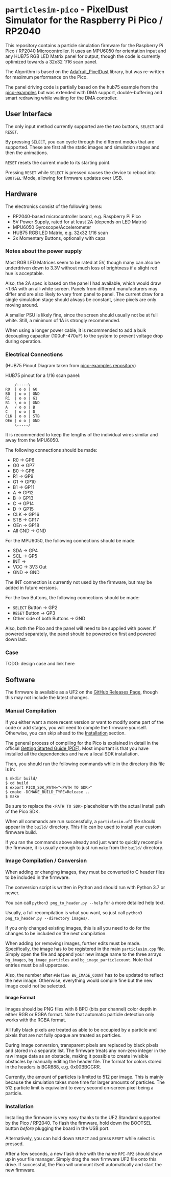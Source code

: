 # `particlesim-pico` - PixelDust Simulator for the Raspberry Pi Pico / RP2040

This repository contains a particle simulation firmware for the
Raspberry Pi Pico / RP2040 Microcontroller. It uses an MPU6050 for orientation
input and any HUB75 RGB LED Matrix panel for output, though the code is currently
optimized towards a 32x32 1/16 scan panel.

The Algorithm is based on the
[Adafruit_PixelDust](https://github.com/adafruit/Adafruit_PixelDust) library,
but was re-written for maximum performance on the Pico.

The panel driving code is partially based on the hub75 example from the
[pico-examples](https://github.com/raspberrypi/pico-examples) but was extended
with DMA support, double-buffering and smart redrawing while waiting for the
DMA controller.

## User Interface

The only input method currently supported are the two buttons, `SELECT` and
`RESET`.

By pressing `SELECT`, you can cycle through the different modes that are supported.
These are first all the static images and simulation stages and then the animations.

`RESET` resets the current mode to its starting point.

Pressing `RESET` while `SELECT` is pressed causes the device to reboot into
`BOOTSEL`-Mode, allowing for firmware updates over USB.

## Hardware

The electronics consist of the following items:
- RP2040-based microcontroller board, e.g. Raspberry Pi Pico
- 5V Power Supply, rated for at least 2A (depends on LED Matrix)
- MPU6050 Gyroscope/Accelerometer
- HUB75 RGB LED Matrix, e.g. 32x32 1/16 scan
- 2x Momentary Buttons, optionally with caps

### Notes about the power supply

Most RGB LED Matrices seem to be rated at 5V, though many can also be underdriven
down to 3.3V without much loss of brightness if a slight red hue is acceptable.

Also, the 2A spec is based on the panel I had available, which would draw ~1.6A
with an all-white screen. Panels from different manufacturers may differ and
are also likely to vary from panel to panel. The current draw for a single simulation
stage should always be constant, since pixels are only moving around.

A smaller PSU is likely fine, since the screen should usually not be at full white.
Still, a minimum of 1A is strongly recommended.

When using a longer power cable, it is recommended to add a bulk decoupling
capacitor (100uF-470uF) to the system to prevent voltage drop during operation.

### Electrical Connections

(HUB75 Pinout Diagram taken from [pico-examples repository](https://github.com/raspberrypi/pico-examples/blob/master/pio/hub75/Readme.md))

HUB75 pinout for a 1/16 scan panel:

```
    /-----\
R0  | o o | G0
B0  | o o | GND
R1  | o o | G1
B1  \ o o | GND
A   / o o | B
C   | o o | D
CLK | o o | STB
OEn | o o | GND
    \-----/
```

It is recommended to keep the lengths of the individual wires similar and away from
the MPU6050.

The following connections should be made:
- R0 -> GP6
- G0 -> GP7
- B0 -> GP8
- R1 -> GP9
- G1 -> GP10
- B1 -> GP11
- A -> GP12
- B -> GP13
- C -> GP14
- D -> GP15
- CLK -> GP16
- STB -> GP17
- OEn -> GP18
- All GND -> GND

For the MPU6050, the following connections should be made:
- SDA -> GP4
- SCL -> GP5
- INT -> 
- VCC -> 3V3 Out
- GND -> GND

The INT connection is currently not used by the firmware, but may be added in
future versions.

For the two Buttons, the following connections should be made:
- `SELECT` Button -> GP2
- `RESET` Button -> GP3
- Other side of both Buttons -> GND

Also, both the Pico and the panel will need to be supplied with power. If powered
separately, the panel should be powered on first and powered down last.

### Case

TODO: design case and link here

## Software

The firmware is available as a UF2 on the
[GitHub Releases Page](https://github.com/not-na/particlesim-pico/releases),
though this may not include the latest changes.

### Manual Compilation

If you either want a more recent version or want to modify some part of the code
or add stages, you will need to compile the firmware yourself. Otherwise, you
can skip ahead to the [Installation](#installation) section.

The general process of compiling for the Pico is explained in detail in the
official [Getting Started Guide (PDF)](https://rptl.io/pico-get-started). Most
important is that you have installed all the dependencies and have a local SDK
installation.

Then, you should run the following commands while in the directory this file is in:
    
    $ mkdir build/
    $ cd build
    $ export PICO_SDK_PATH="<PATH TO SDK>"
    $ cmake -DCMAKE_BUILD_TYPE=Release ..
    $ make

Be sure to replace the `<PATH TO SDK>` placeholder with the actual install path
of the Pico SDK.

When all commands are run successfully, a `particlesim.uf2` file
should appear in the `build/` directory. This file can be used to install your
custom firmware build.

If you ran the commands above already and just want to quickly recompile the
firmware, it is usually enough to just run `make` from the `build/` directory.

### Image Compilation / Conversion

When adding or changing images, they must be converted to C header files to be
included in the firmware.

The conversion script is written in Python and should run with Python 3.7 or newer.

You can call `python3 png_to_header.py --help` for a more detailed help text.

Usually, a full recompilation is what you want, so just call
`python3 png_to_header.py --directory images/`.

If you only changed existing images, this is all you need to do for the changes
to be included on the next compilation.

When adding (or removing) images, further edits must be made. Specifically, the
image has to be registered in the main `particlesim.cpp` file. Simply open the
file and append your new image name to the three arrays `bg_images`, `bg_image_particles`
and `bg_image_particlecount`. Note that entries must be all uppercase.

Also, the number after `#define BG_IMAGE_COUNT` has to be updated to reflect the
new image. Otherwise, everything would compile fine but the new image could not
be selected.

#### Image Format

Images should be PNG files with 8 BPC (bits per channel) color depth in either
RGB or RGBA format. Note that automatic particle detection only works with the
RGBA format.

All fully black pixels are treated as able to be occupied by a particle and pixels
that are not fully opaque are treated as particles.

During image conversion, transparent pixels are replaced by black pixels and stored
in a separate list. The firmware treats any non-zero integer in the raw image data
as an obstacle, making it possible to create invisible obstacles by manually editing
the header file. The format for colors stored in the headers is BGR888, e.g. 0x00BBGGRR.

Currently, the amount of particles is limited to 512 per image. This is mainly
because the simulation takes more time for larger amounts of particles. The 512
particle limit is equivalent to every second on-screen pixel being a particle.

### Installation

Installing the firmware is very easy thanks to the UF2 Standard supported by the
Pico / RP2040. To flash the firmware, hold down the BOOTSEL button *before* plugging
the board in the USB port.

Alternatively, you can hold down `SELECT` and press `RESET` while select is pressed.

After a few seconds, a new flash drive with the name `RPI-RP2` should
show up in your file manager. Simply drag the new firmware UF2 file onto this
drive. If successful, the Pico will unmount itself automatically and start the
new firmware.
